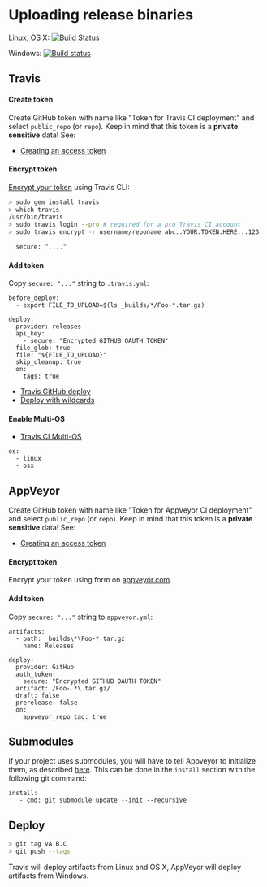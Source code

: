 # Uploading release binaries

Linux, OS X: [![Build Status](https://travis-ci.org/forexample/github-binary-release.svg)](https://travis-ci.org/forexample/github-binary-release/builds)

Windows: [![Build status](https://ci.appveyor.com/api/projects/status/ug6pklya81ytwp4b/branch/master?svg=true)](https://ci.appveyor.com/project/ruslo/github-binary-release/branch/master)

## Travis

#### Create token

Create GitHub token with name like "Token for Travis CI deployment" and select `public_repo` (or `repo`). Keep in mind that this token is a **private sensitive** data! See:
  * [Creating an access token](https://help.github.com/articles/creating-an-access-token-for-command-line-use)

#### Encrypt token

[Encrypt your token](http://docs.travis-ci.com/user/encryption-keys) using Travis CLI:

```bash
> sudo gem install travis
> which travis
/usr/bin/travis
> sudo travis login --pro # required for a pro Travis CI account
> sudo travis encrypt -r username/reponame abc..YOUR.TOKEN.HERE...123

  secure: "...."
```

#### Add token

Copy `secure: "..."` string to `.travis.yml`:

```
before_deploy:
  - export FILE_TO_UPLOAD=$(ls _builds/*/Foo-*.tar.gz)

deploy:
  provider: releases
  api_key:
    - secure: "Encrypted GITHUB OAUTH TOKEN"
  file_glob: true
  file: "${FILE_TO_UPLOAD}"
  skip_cleanup: true
  on:
    tags: true
```

* [Travis GitHub deploy](http://docs.travis-ci.com/user/deployment/releases/)
* [Deploy with wildcards](http://stackoverflow.com/a/28579635/2288008)

#### Enable Multi-OS

* [Travis CI Multi-OS](http://docs.travis-ci.com/user/multi-os/)

```
os:
  - linux
  - osx
```

## AppVeyor

Create GitHub token with name like "Token for AppVeyor CI deployment" and select `public_repo` (or `repo`). Keep in mind that this token is a **private sensitive** data! See:
  * [Creating an access token](https://help.github.com/articles/creating-an-access-token-for-command-line-use)

#### Encrypt token

Encrypt your token using form on [appveyor.com](https://ci.appveyor.com/tools/encrypt).

#### Add token

Copy `secure: "..."` string to `appveyor.yml`:

```
artifacts:
  - path: _builds\*\Foo-*.tar.gz
    name: Releases

deploy:
  provider: GitHub
  auth_token:
    secure: "Encrypted GITHUB OAUTH TOKEN"
  artifact: /Foo-.*\.tar.gz/
  draft: false
  prerelease: false
  on:
    appveyor_repo_tag: true
```

## Submodules

If your project uses submodules, you will have to tell Appveyor to initialize them, as described [here](http://www.appveyor.com/docs/how-to/private-git-sub-modules).  This can be done in the `install` section with the following git command:

```
install:
   - cmd: git submodule update --init --recursive
```

## Deploy

```bash
> git tag vA.B.C
> git push --tags
```

Travis will deploy artifacts from Linux and OS X, AppVeyor will deploy artifacts from Windows.
